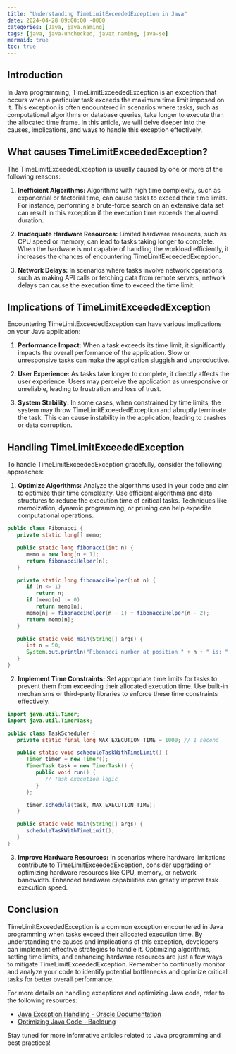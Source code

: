 ```yaml
---
title: "Understanding TimeLimitExceededException in Java"
date: 2024-04-28 09:00:00 -0000
categories: [Java, java.naming]
tags: [java, java-unchecked, javax.naming, java-se]
mermaid: true
toc: true
---
```



## Introduction

In Java programming, TimeLimitExceededException is an exception that occurs when a particular task exceeds the maximum time limit imposed on it. This exception is often encountered in scenarios where tasks, such as computational algorithms or database queries, take longer to execute than the allocated time frame. In this article, we will delve deeper into the causes, implications, and ways to handle this exception effectively.

## What causes TimeLimitExceededException?

The TimeLimitExceededException is usually caused by one or more of the following reasons:

1. **Inefficient Algorithms:** Algorithms with high time complexity, such as exponential or factorial time, can cause tasks to exceed their time limits. For instance, performing a brute-force search on an extensive data set can result in this exception if the execution time exceeds the allowed duration.

2. **Inadequate Hardware Resources:** Limited hardware resources, such as CPU speed or memory, can lead to tasks taking longer to complete. When the hardware is not capable of handling the workload efficiently, it increases the chances of encountering TimeLimitExceededException.

3. **Network Delays:** In scenarios where tasks involve network operations, such as making API calls or fetching data from remote servers, network delays can cause the execution time to exceed the time limit.

## Implications of TimeLimitExceededException

Encountering TimeLimitExceededException can have various implications on your Java application:

1. **Performance Impact:** When a task exceeds its time limit, it significantly impacts the overall performance of the application. Slow or unresponsive tasks can make the application sluggish and unproductive.

2. **User Experience:** As tasks take longer to complete, it directly affects the user experience. Users may perceive the application as unresponsive or unreliable, leading to frustration and loss of trust.

3. **System Stability:** In some cases, when constrained by time limits, the system may throw TimeLimitExceededException and abruptly terminate the task. This can cause instability in the application, leading to crashes or data corruption.

## Handling TimeLimitExceededException

To handle TimeLimitExceededException gracefully, consider the following approaches:

1. **Optimize Algorithms:** Analyze the algorithms used in your code and aim to optimize their time complexity. Use efficient algorithms and data structures to reduce the execution time of critical tasks. Techniques like memoization, dynamic programming, or pruning can help expedite computational operations.

```java
public class Fibonacci {
   private static long[] memo;

   public static long fibonacci(int n) {
      memo = new long[n + 1];
      return fibonacciHelper(n);
   }

   private static long fibonacciHelper(int n) {
      if (n <= 1)
         return n;
      if (memo[n] != 0)
         return memo[n];
      memo[n] = fibonacciHelper(n - 1) + fibonacciHelper(n - 2);
      return memo[n];
   }

   public static void main(String[] args) {
      int n = 50;
      System.out.println("Fibonacci number at position " + n + " is: " + fibonacci(n));
   }
}
```

2. **Implement Time Constraints:** Set appropriate time limits for tasks to prevent them from exceeding their allocated execution time. Use built-in mechanisms or third-party libraries to enforce these time constraints effectively.

```java
import java.util.Timer;
import java.util.TimerTask;

public class TaskScheduler {
   private static final long MAX_EXECUTION_TIME = 1000; // 1 second

   public static void scheduleTaskWithTimeLimit() {
      Timer timer = new Timer();
      TimerTask task = new TimerTask() {
         public void run() {
            // Task execution logic
         }
      };

      timer.schedule(task, MAX_EXECUTION_TIME);
   }

   public static void main(String[] args) {
      scheduleTaskWithTimeLimit();
   }
}
```

3. **Improve Hardware Resources:** In scenarios where hardware limitations contribute to TimeLimitExceededException, consider upgrading or optimizing hardware resources like CPU, memory, or network bandwidth. Enhanced hardware capabilities can greatly improve task execution speed.

## Conclusion

TimeLimitExceededException is a common exception encountered in Java programming when tasks exceed their allocated execution time. By understanding the causes and implications of this exception, developers can implement effective strategies to handle it. Optimizing algorithms, setting time limits, and enhancing hardware resources are just a few ways to mitigate TimeLimitExceededException. Remember to continually monitor and analyze your code to identify potential bottlenecks and optimize critical tasks for better overall performance.

For more details on handling exceptions and optimizing Java code, refer to the following resources:

- [Java Exception Handling - Oracle Documentation](https://docs.oracle.com/en/java/javase/14/docs/api/java.base/java/lang/Throwable.html)
- [Optimizing Java Code - Baeldung](https://www.baeldung.com/java-performance-optimization-tips)

Stay tuned for more informative articles related to Java programming and best practices!
